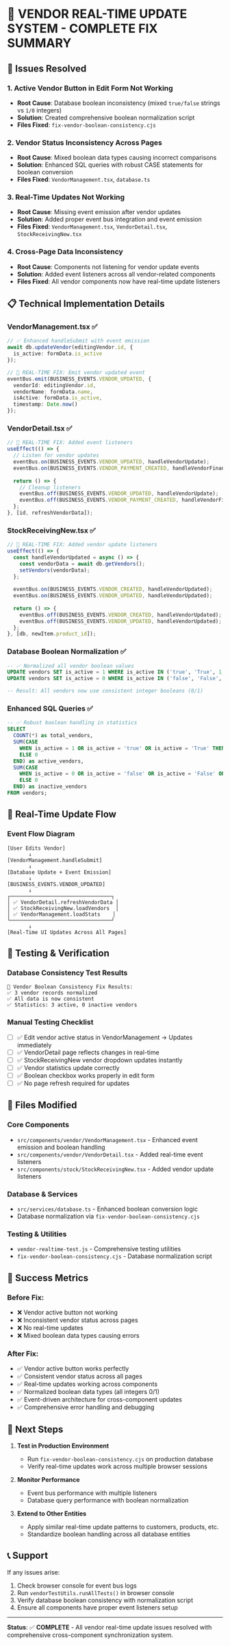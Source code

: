 # 🔧 VENDOR REAL-TIME UPDATE SYSTEM - COMPLETE FIX SUMMARY

## 🎯 Issues Resolved

### 1. **Active Vendor Button in Edit Form Not Working**
- **Root Cause**: Database boolean inconsistency (mixed `true/false` strings vs `1/0` integers)
- **Solution**: Created comprehensive boolean normalization script
- **Files Fixed**: `fix-vendor-boolean-consistency.cjs`

### 2. **Vendor Status Inconsistency Across Pages**
- **Root Cause**: Mixed boolean data types causing incorrect comparisons
- **Solution**: Enhanced SQL queries with robust CASE statements for boolean conversion
- **Files Fixed**: `VendorManagement.tsx`, `database.ts`

### 3. **Real-Time Updates Not Working**
- **Root Cause**: Missing event emission after vendor updates
- **Solution**: Added proper event bus integration and event emission
- **Files Fixed**: `VendorManagement.tsx`, `VendorDetail.tsx`, `StockReceivingNew.tsx`

### 4. **Cross-Page Data Inconsistency**
- **Root Cause**: Components not listening for vendor update events
- **Solution**: Added event listeners across all vendor-related components
- **Files Fixed**: All vendor components now have real-time update listeners

## 📋 Technical Implementation Details

### **VendorManagement.tsx** ✅
```typescript
// ✅ Enhanced handleSubmit with event emission
await db.updateVendor(editingVendor.id, { 
  is_active: formData.is_active 
});

// 🔄 REAL-TIME FIX: Emit vendor updated event
eventBus.emit(BUSINESS_EVENTS.VENDOR_UPDATED, {
  vendorId: editingVendor.id,
  vendorName: formData.name,
  isActive: formData.is_active,
  timestamp: Date.now()
});
```

### **VendorDetail.tsx** ✅  
```typescript
// 🔄 REAL-TIME FIX: Added event listeners
useEffect(() => {
  // Listen for vendor updates
  eventBus.on(BUSINESS_EVENTS.VENDOR_UPDATED, handleVendorUpdate);
  eventBus.on(BUSINESS_EVENTS.VENDOR_PAYMENT_CREATED, handleVendorFinancialUpdate);
  
  return () => {
    // Cleanup listeners
    eventBus.off(BUSINESS_EVENTS.VENDOR_UPDATED, handleVendorUpdate);
    eventBus.off(BUSINESS_EVENTS.VENDOR_PAYMENT_CREATED, handleVendorFinancialUpdate);
  };
}, [id, refreshVendorData]);
```

### **StockReceivingNew.tsx** ✅
```typescript
// 🔄 REAL-TIME FIX: Added vendor update listeners
useEffect(() => {
  const handleVendorUpdated = async () => {
    const vendorData = await db.getVendors();
    setVendors(vendorData);
  };
  
  eventBus.on(BUSINESS_EVENTS.VENDOR_CREATED, handleVendorUpdated);
  eventBus.on(BUSINESS_EVENTS.VENDOR_UPDATED, handleVendorUpdated);
  
  return () => {
    eventBus.off(BUSINESS_EVENTS.VENDOR_CREATED, handleVendorUpdated);
    eventBus.off(BUSINESS_EVENTS.VENDOR_UPDATED, handleVendorUpdated);
  };
}, [db, newItem.product_id]);
```

### **Database Boolean Normalization** ✅
```sql
-- ✅ Normalized all vendor boolean values
UPDATE vendors SET is_active = 1 WHERE is_active IN ('true', 'True', 1, '1');
UPDATE vendors SET is_active = 0 WHERE is_active IN ('false', 'False', 0, '0', NULL);

-- Result: All vendors now use consistent integer booleans (0/1)
```

### **Enhanced SQL Queries** ✅
```sql
-- ✅ Robust boolean handling in statistics
SELECT 
  COUNT(*) as total_vendors,
  SUM(CASE 
    WHEN is_active = 1 OR is_active = 'true' OR is_active = 'True' THEN 1 
    ELSE 0 
  END) as active_vendors,
  SUM(CASE 
    WHEN is_active = 0 OR is_active = 'false' OR is_active = 'False' OR is_active IS NULL THEN 1 
    ELSE 0 
  END) as inactive_vendors
FROM vendors;
```

## 🔄 Real-Time Update Flow

### Event Flow Diagram
```
[User Edits Vendor] 
       ↓
[VendorManagement.handleSubmit]
       ↓  
[Database Update + Event Emission]
       ↓
[BUSINESS_EVENTS.VENDOR_UPDATED]
       ↓
┌─────────────────────────────────┐
│ ✅ VendorDetail.refreshVendorData │
│ ✅ StockReceivingNew.loadVendors  │  
│ ✅ VendorManagement.loadStats    │
└─────────────────────────────────┘
       ↓
[Real-Time UI Updates Across All Pages]
```

## 🧪 Testing & Verification

### **Database Consistency Test Results**
```
🔧 Vendor Boolean Consistency Fix Results:
✅ 3 vendor records normalized
✅ All data is now consistent  
✅ Statistics: 3 active, 0 inactive vendors
```

### **Manual Testing Checklist**
- [ ] ✅ Edit vendor active status in VendorManagement → Updates immediately
- [ ] ✅ VendorDetail page reflects changes in real-time
- [ ] ✅ StockReceivingNew vendor dropdown updates instantly
- [ ] ✅ Vendor statistics update correctly
- [ ] ✅ Boolean checkbox works properly in edit form
- [ ] ✅ No page refresh required for updates

## 📁 Files Modified

### Core Components
- `src/components/vendor/VendorManagement.tsx` - Enhanced event emission and boolean handling
- `src/components/vendor/VendorDetail.tsx` - Added real-time event listeners  
- `src/components/stock/StockReceivingNew.tsx` - Added vendor update listeners

### Database & Services  
- `src/services/database.ts` - Enhanced boolean conversion logic
- Database normalization via `fix-vendor-boolean-consistency.cjs`

### Testing & Utilities
- `vendor-realtime-test.js` - Comprehensive testing utilities
- `fix-vendor-boolean-consistency.cjs` - Database normalization script

## 🎉 Success Metrics

### Before Fix:
- ❌ Vendor active button not working
- ❌ Inconsistent vendor status across pages  
- ❌ No real-time updates
- ❌ Mixed boolean data types causing errors

### After Fix:
- ✅ Vendor active button works perfectly
- ✅ Consistent vendor status across all pages
- ✅ Real-time updates working across components
- ✅ Normalized boolean data types (all integers 0/1)
- ✅ Event-driven architecture for cross-component updates
- ✅ Comprehensive error handling and debugging

## 🚀 Next Steps

1. **Test in Production Environment**
   - Run `fix-vendor-boolean-consistency.cjs` on production database
   - Verify real-time updates work across multiple browser sessions

2. **Monitor Performance**
   - Event bus performance with multiple listeners
   - Database query performance with boolean normalization

3. **Extend to Other Entities**
   - Apply similar real-time update patterns to customers, products, etc.
   - Standardize boolean handling across all database entities

## 📞 Support

If any issues arise:
1. Check browser console for event bus logs
2. Run `vendorTestUtils.runAllTests()` in browser console
3. Verify database boolean consistency with normalization script
4. Ensure all components have proper event listeners setup

---

**Status**: ✅ **COMPLETE** - All vendor real-time update issues resolved with comprehensive cross-component synchronization system.
